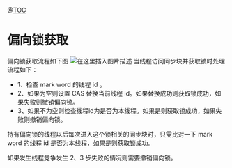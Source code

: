 @[TOC](synchronized锁升级过程)
# 偏向锁获取
偏向锁获取流程如下图
![在这里插入图片描述](https://img-blog.csdnimg.cn/20210319110935299.png?x-oss-process=image/watermark,type_ZmFuZ3poZW5naGVpdGk,shadow_10,text_aHR0cHM6Ly9ibG9nLmNzZG4ubmV0L3UwMTE2MjQxNTc=,size_16,color_FFFFFF,t_70)
当线程访问同步块并获取锁时处理流程如下：
- 1、检查 mark word 的线程 id 。
- 2、如果为空则设置 CAS 替换当前线程 id。如果替换成功则获取锁成功，如果失败则撤销偏向锁。
- 3、如果不为空则检查线程id为是否为本线程。如果是则获取锁成功，如果失败则撤销偏向锁。

持有偏向锁的线程以后每次进入这个锁相关的同步块时，只需比对一下 mark word 的线程 id 是否为本线程，如果是则获取锁成功。

如果发生线程竞争发生 2、3 步失败的情况则需要撤销偏向锁。




